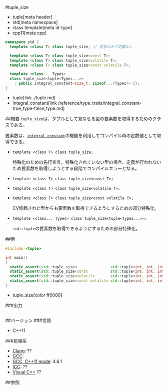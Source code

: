 #tuple_size
* tuple[meta header]
* std[meta namespace]
* class template[meta id-type]
* cpp11[meta cpp]

```cpp
namespace std {
  template <class T> class tuple_size; // 宣言のみで定義なし

  template <class T> class tuple_size<const T>;
  template <class T> class tuple_size<volatile T>;
  template <class T> class tuple_size<const volatile T>;

  template <class... Types>
  class tuple_size<tuple<Types...>>
    : public integral_constant<size_t, sizeof...(Types)> {};
}
```
* tuple[link ./tuple.md]
* integral_constant[link /reference/type_traits/integral_constant-true_type-false_type.md]

##概要
`tuple_size`は、タプルとして見なせる型の要素数を取得するためのクラスである。

要素数は、[`integral_constant`](/reference/type_traits/integral_constant-true_type-false_type.md)の機能を利用してコンパイル時の定数値として取得できる。

- `template <class T> class tuple_size;`

    特殊化のための先行宣言。特殊化されていない型の場合、定義が行われないため要素数を取得しようとする段階でコンパイルエラーとなる。

- `template <class T> class tuple_size<const T>;`
- `template <class T> class tuple_size<volatile T>;`
- `template <class T> class tuple_size<const volatile T>;`

    CV修飾された型からも要素数を取得できるようにするための部分特殊化。

- `template <class... Types> class tuple_size<tuple<Types...>>;`

    `std::tuple`の要素数を取得できるようにするための部分特殊化。


##例

```cpp
#include <tuple>

int main()
{
  static_assert(std::tuple_size<               std::tuple<int, int, int>>::value == 3, "");
  static_assert(std::tuple_size<const          std::tuple<int, int, int>>::value == 3, "");
  static_assert(std::tuple_size<volatile       std::tuple<int, int, int>>::value == 3, "");
  static_assert(std::tuple_size<const volatile std::tuple<int, int, int>>::value == 3, "");
}
```
* tuple_size[color ff0000]

###出力
```
```

##バージョン
###言語
- C++11

###処理系
- [Clang](/implementation.md#clang): ??
- [GCC](/implementation.md#gcc): 
- [GCC, C++11 mode](/implementation.md#gcc): 4.6.1
- [ICC](/implementation.md#icc): ??
- [Visual C++](/implementation.md#visual_cpp) ??


##参照
